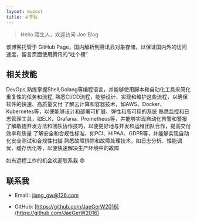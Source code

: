 ```yaml
---
layout: mypost
title: 关于我
---
```


> Hello 陌生人，欢迎访问 Joe Blog

该博客托管于 GitHub Page，国内解析到腾讯云对象存储，以保证国内外的访问速度，留言页面使用腾讯的“吐个槽”


## 相关技能

DevOps,熟练掌握Shell,Golang等编程语言，并能够使用脚本和自动化工具来简化重复性的任务和流程,
熟悉CI/CD流程，能够设计、实现和维护这些流程，以确保软件的快速、高质量交付
了解云计算和容器技术，如AWS、Docker、Kubernetes等，以便能够设计和部署可扩展、弹性和高可用的系统
熟悉监控和日志管理工具，如ELK、Grafana、Prometheus等，并能够实现自动化告警和警报
了解敏捷开发方法和团队协作技巧，以便更好地与开发和运维团队合作，提高交付效率和质量
了解安全和合规性标准，如PCI、HIPAA、GDPR等，并能够实现自动化安全测试和合规性扫描
熟悉故障排除和故障处理技术，如日志分析、性能调优、缓存优化等，以便快速解决生产环境中的故障

如有远程工作的机会欢迎联系我 😄

## 联系我

- Email&nbsp;: [jiang_gw@126.com](mailto:jiang_gw@126.com)

- GitHub: [https://github.com/JaeGerW2016](https://github.com/JaeGerW2016)
